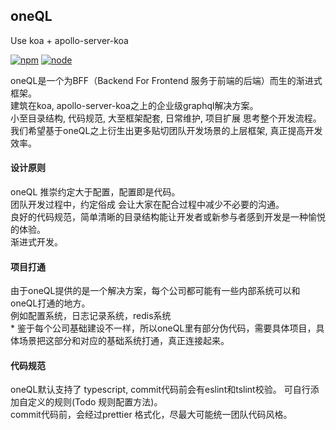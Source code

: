 oneQL
-----
Use koa + apollo-server-koa <br/>

[![npm][npm]][npm-url]
[![node][node]][node-url]

oneQL是一个为BFF（Backend For Frontend 服务于前端的后端）而生的渐进式框架。 <br/>
建筑在koa, apollo-server-koa之上的企业级graphql解决方案。<br />
小至目录结构, 代码规范, 大至框架配套, 日常维护, 项目扩展 思考整个开发流程。<br />
我们希望基于oneQL之上衍生出更多贴切团队开发场景的上层框架, 真正提高开发效率。 

#### 设计原则

oneQL 推崇约定大于配置，配置即是代码。<br/>
团队开发过程中，约定俗成 会让大家在配合过程中减少不必要的沟通。 <br />
良好的代码规范，简单清晰的目录结构能让开发者或新参与者感到开发是一种愉悦的体验。<br /> 
渐进式开发。<br />

#### 项目打通

由于oneQL提供的是一个解决方案，每个公司都可能有一些内部系统可以和oneQL打通的地方。<br/>
例如配置系统，日志记录系统，redis系统 <br/>
\* 鉴于每个公司基础建设不一样，所以oneQL里有部分伪代码，需要具体项目，具体场景把这部分和对应的基础系统打通，真正连接起来。

#### 代码规范

oneQL默认支持了 typescript, commit代码前会有eslint和tslint校验。
可自行添加自定义的规则(Todo 规则配置方法)。<br />
commit代码前，会经过prettier 格式化，尽最大可能统一团队代码风格。


[npm]: https://img.shields.io/npm/v/oneql.svg
[npm-url]: https://npmjs.com/package/oneql

[node]: https://img.shields.io/node/v/oneql.svg
[node-url]: https://nodejs.org
